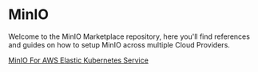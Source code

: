 MinIO
===

Welcome to the MinIO Marketplace repository, here you'll find references and guides on how to setup MinIO across multiple Cloud Providers.

[MinIO For AWS Elastic Kubernetes Service](/eks/)